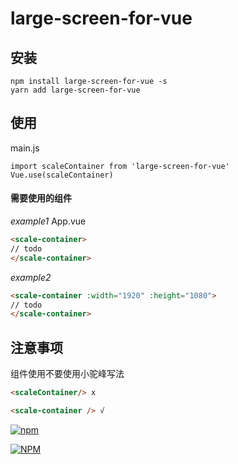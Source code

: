 # large-screen-for-vue

## 安装
```
npm install large-screen-for-vue -s
yarn add large-screen-for-vue
```

## 使用
main.js
```
import scaleContainer from 'large-screen-for-vue'
Vue.use(scaleContainer)
```
#### 需要使用的组件
*example1*
App.vue
```html
<scale-container>
// todo
</scale-container>
```

*example2*
```html
<scale-container :width="1920" :height="1080">
// todo
</scale-container>
```
## 注意事项
组件使用不要使用小驼峰写法
```html
<scaleContainer/> x

<scale-container /> √
```
<a href="https://www.npmjs.com/package/large-screen-for-vue" target="_blank" title="large-screen-for-vue"><img alt="npm" src="https://img.shields.io/npm/v/large-screen-for-vue?color=%2342d392&logo=large-screen-for-vue"></a>

[![NPM](https://nodei.co/npm/large-screen-for-vue.png)](https://nodei.co/npm/large-screen-for-vue/)
